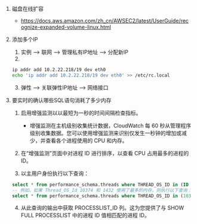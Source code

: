 1. 磁盘在线扩容
    - https://docs.aws.amazon.com/zh_cn/AWSEC2/latest/UserGuide/recognize-expanded-volume-linux.html

2. 添加多个IP
    1. 实例 --> 联网 --> 管理私有IP地址 --> 分配新IP
    2. 
    ```bash
    ip addr add 10.2.22.218/19 dev eth0
    echo 'ip addr add 10.2.22.218/19 dev eth0' >> /etc/rc.local
    ```
    3. 弹性 --> 关联弹性IP地址 --> 网络接口

3. 要实时的确认哪些SQL语句消耗了多少内存
    1. 启用增强监测以以最短为一秒的时间间隔检查指标。
        - 增强监测在主机级别收集统计数据，CloudWatch 每 60 秒从管理程序级别收集数据。您可以使用增强监测来识别仅发生一秒钟的增加或减少，并查看各个进程使用的 CPU 和内存。

    2. 在“增强监测”页面中对进程 ID 进行排序，以查看 CPU 占用最多的进程的 ID。

    3. 以主用户身份执行以下查询：
    ```sql
    select * from performance_schema.threads where THREAD_OS_ID in (ID shown in the Enhanced Monitoring window)\G
    -- 例如，如果 Thread_OS_Id 10374 和 1432 使用了最多的内存，则执行以下查询：
    select * from performance_schema.threads where THREAD_OS_ID in (10374, 1432)\G
    ```

    4. 从此查询的输出中获取 PROCESSLIST_ID 列。这为您提供了与 SHOW FULL PROCESSLIST 中的进程 ID 值相匹配的进程 ID。